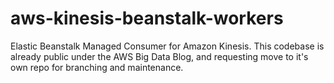 # aws-kinesis-beanstalk-workers
Elastic Beanstalk Managed Consumer for Amazon Kinesis. This codebase is already public under the AWS Big Data Blog, and requesting move to it's own repo for branching and maintenance.
